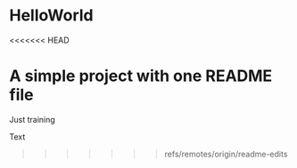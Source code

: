 # HelloWorld
<<<<<<< HEAD

A simple project with one README file
=======
Just training

Text
>>>>>>> refs/remotes/origin/readme-edits
